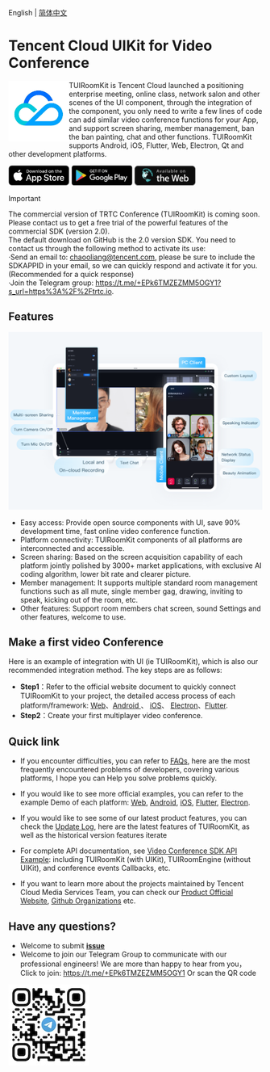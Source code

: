 <!--
 * @Author: abyyxwang
 * @Date: 2022-12-16 10:40:40
 * @LastEditors: abyyxwang
 * @LastEditTime: 2022-12-16 10:41:32
 * @Description: 
-->
English | [简体中文](README.zh.md)
# Tencent Cloud UIKit for Video Conference

<img src="Preview/logo.png" align="left" width=120 height=120>  TUIRoomKit is Tencent Cloud launched a positioning enterprise meeting, online class, network salon and other scenes of the UI component, through the integration of the component, you only need to write a few lines of code can add similar video conference functions for your App, and support screen sharing, member management, ban the ban painting, chat and other functions. TUIRoomKit supports Android, iOS, Flutter, Web, Electron, Qt and other development platforms.

<a href="https://apps.apple.com/cn/app/%E8%85%BE%E8%AE%AF%E4%BA%91%E9%9F%B3%E8%A7%86%E9%A2%91/id1400663224"><img src="Preview/app-store.svg" height=40></a> <a href="https://dldir1.qq.com/hudongzhibo/liteav/TRTCDemo.apk"><img src="Preview/play-store.svg" height=40></a> <a href="https://web.sdk.qcloud.com/trtc/webrtc/demo/api-sample/login.html"><img src="Preview/web-app.svg" height=40></a>


> [!IMPORTANT]
> The commercial version of TRTC Conference (TUIRoomKit) is coming soon. Please contact us to get a free trial of the powerful features of the commercial SDK (version 2.0). <br>
The default download on GitHub is the 2.0 version SDK. You need to contact us through the following method to activate its use:<br>
·Send an email to: chaooliang@tencent.com, please be sure to include the SDKAPPID in your email, so we can quickly respond and activate it for you.(Recommended for a quick response)<br>
·Join the Telegram group: https://t.me/+EPk6TMZEZMM5OGY1?s_url=https%3A%2F%2Ftrtc.io.

## Features

<p align="center">
  <img src="Preview/room-uikit-en.png"/>
</p>

- Easy access: Provide open source components with UI, save 90% development time, fast online video conference function.
- Platform connectivity: TUIRoomKit components of all platforms are interconnected and accessible.
- Screen sharing: Based on the screen acquisition capability of each platform jointly polished by 3000+ market applications, with exclusive AI coding algorithm, lower bit rate and clearer picture.
- Member management: It supports multiple standard room management functions such as all mute, single member gag, drawing, inviting to speak, kicking out of the room, etc.
- Other features: Support room members chat screen, sound Settings and other features, welcome to use.

## Make a first video Conference 

Here is an example of integration with UI (ie TUIRoomKit), which is also our recommended integration method. The key steps are as follows:
- **Step1**：Refer to the official website document to quickly connect TUIRoomKit to your project, the detailed access process of each platform/framework: [Web](https://trtc.io/document/54845)、[Android ](https://trtc.io/document/54843)、 [iOS](https://trtc.io/document/54842)、 [Electron](https://trtc.io/document/54844)、[Flutter](https://trtc.io/document/57508).
- **Step2**：Create your first multiplayer video conference.



## Quick link
- If you encounter difficulties, you can refer to [FAQs](https://trtc.io/document/54894), here are the most frequently encountered problems of developers, covering various platforms, I hope you can Help you solve problems quickly.
- If you would like to see more official examples, you can refer to the example Demo of each platform: [Web](Web/), [Android](Android/), [iOS](iOS/), [Flutter](Flutter/), [Electron](Electron/).

- If you would like to see some of our latest product features, you can check the [Update Log](https://trtc.io/document/54634), here are the latest features of TUIRoomKit, as well as the historical version features iterate
- For complete API documentation, see [Video Conference SDK API Example](https://trtc.io/document/54877): including TUIRoomKit (with UIKit), TUIRoomEngine (without UIKit), and conference events Callbacks, etc.
- If you want to learn more about the projects maintained by Tencent Cloud  Media Services Team, you can check our [Product Official Website](https://trtc.io/products/conference), [Github Organizations](https://github.com/LiteAVSDK) etc.



## Have any questions?
- Welcome to submit [**issue**](https://github.com/Tencent-RTC/TUIRoomKit/issues)  
- Welcome to join our Telegram Group to communicate with our professional engineers! We are more than happy to hear from you，Click to join: https://t.me/+EPk6TMZEZMM5OGY1
Or scan the QR code 
<img src="Preview/telegram-code.jpg"/>
